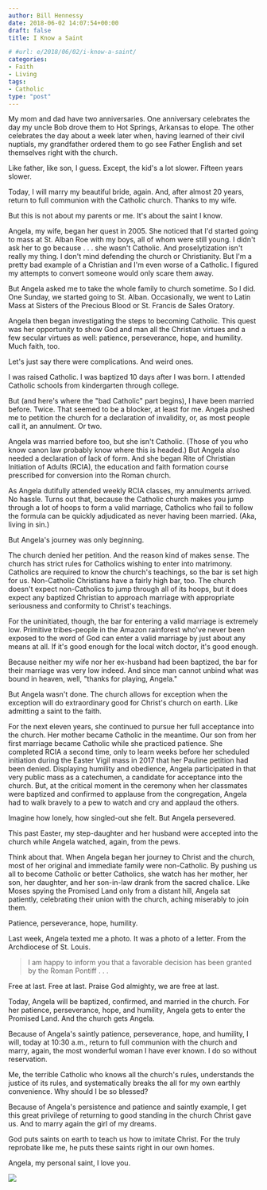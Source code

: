 ```yaml
---
author: Bill Hennessy
date: 2018-06-02 14:07:54+00:00
draft: false
title: I Know a Saint

# #url: e/2018/06/02/i-know-a-saint/
categories:
- Faith
- Living
tags:
- Catholic
type: "post"
---
```





My mom and dad have two anniversaries. One anniversary celebrates the day my uncle Bob drove them to Hot Springs, Arkansas to elope. The other celebrates the day about a week later when, having learned of their civil nuptials, my grandfather ordered them to go see Father English and set themselves right with the church.







Like father, like son, I guess. Except, the kid's a lot slower. Fifteen years slower.







Today, I will marry my beautiful bride, again. And, after almost 20 years, return to full communion with the Catholic church. Thanks to my wife.







But this is not about my parents or me. It's about the saint I know.







Angela, my wife, began her quest in 2005. She noticed that I'd started going to mass at St. Alban Roe with my boys, all of whom were still young. I didn't ask her to go because . . . she wasn't Catholic. And proselytization isn't really my thing. I don't mind defending the church or Christianity. But I'm a pretty bad example of a Christian and I'm even worse of a Catholic. I figured my attempts to convert someone would only scare them away.







But Angela asked me to take the whole family to church sometime. So I did.
One Sunday, we started going to St. Alban. Occasionally, we went to Latin Mass at Sisters of the Precious Blood or St. Francis de Sales Oratory.







Angela then began investigating the steps to becoming Catholic. This quest was her opportunity to show God and man all the Christian virtues and a few secular virtues as well: patience, perseverance, hope, and humility. Much faith, too.







Let's just say there were complications. And weird ones.







I was raised Catholic. I was baptized 10 days after I was born. I attended Catholic schools from kindergarten through college.







But (and here's where the "bad Catholic" part begins), I have been married before. Twice. That seemed to be a blocker, at least for me. Angela pushed me to petition the church for a declaration of invalidity, or, as most people call it, an annulment. Or two.







Angela was married before too, but she isn't Catholic. (Those of you who know canon law probably know where this is headed.) But Angela also needed a declaration of lack of form. And she began Rite of Christian Initiation of Adults (RCIA), the education and faith formation course prescribed for conversion into the Roman church.







As Angela dutifully attended weekly RCIA classes, my annulments arrived. No hassle. Turns out that, because the Catholic church makes you jump through a lot of hoops to form a valid marriage, Catholics who fail to follow the formula can be quickly adjudicated as never having been married. (Aka, living in sin.)







But Angela's journey was only beginning. 







The church denied her petition. And the reason kind of makes sense. The church has strict rules for Catholics wishing to enter into matrimony. Catholics are required to know the church's teachings, so the bar is set high for us. Non-Catholic Christians have a fairly high bar, too. The church doesn't expect non-Catholics to jump through all of its hoops, but it does expect any baptized Christian to approach marriage with appropriate seriousness and conformity to Christ's teachings.







For the uninitiated, though, the bar for entering a valid marriage is extremely low. Primitive tribes-people in the Amazon rainforest who've never been exposed to the word of God can enter a valid marriage by just about any means at all. If it's good enough for the local witch doctor, it's good enough.







Because neither my wife nor her ex-husband had been baptized, the bar for their marriage was very low indeed. And since man cannot unbind what was bound in heaven, well, "thanks for playing, Angela."







But Angela wasn't done. The church allows for exception when the exception will do extraordinary good for Christ's church on earth. Like admitting a saint to the faith.







For the next eleven years, she continued to pursue her full acceptance into the church. Her mother became Catholic in the meantime. Our son from her first marriage became Catholic while she practiced patience. She completed RCIA a second time, only to learn weeks before her scheduled initiation during the Easter Vigil mass in 2017 that her Pauline petition had been denied. Displaying humility and obedience, Angela participated in that very public mass as a catechumen, a candidate for acceptance into the church. But, at the critical moment in the ceremony when her classmates were baptized and confirmed to applause from the congregation, Angela had to walk bravely to a pew to watch and cry and applaud the others.







Imagine how lonely, how singled-out she felt. But Angela persevered.







This past Easter, my step-daughter
and her husband were accepted into the church while Angela watched, again, from the pews.







Think about that. When Angela began her journey to Christ and the church, most of her original and immediate family were non-Catholic. By pushing us all to become Catholic or better Catholics, she watch has her mother, her son, her daughter, and her son-in-law drank from the sacred chalice. Like Moses spying the Promised Land only from a distant hill, Angela sat patiently, celebrating their union with the church, aching miserably to join them.







Patience, perseverance, hope, humility. 







Last week, Angela texted me a photo. It was a photo of a letter. From the Archdiocese of St. Louis.







> 

> 
> I am happy to inform you that a favorable decision has been granted by the Roman Pontiff . . .
> 
> 








Free at last. Free at last. Praise God almighty, we are free at last.







Today, Angela will be baptized, confirmed, and married in the church. For her patience, perseverance, hope, and humility, Angela gets to enter the Promised Land. And the church gets Angela. 







Because of Angela's saintly patience, perseverance, hope, and humility, I will, today at 10:30 a.m., return to full communion with the church and marry, again, the most wonderful woman I have ever known. I do so without reservation.







Me, the terrible Catholic who knows all the church's rules, understands the justice of its rules, and systematically breaks the all for my own earthly convenience. Why should I be so blessed?







Because of Angela's persistence and patience and saintly example, I get this great privilege of returning to good standing in the church Christ gave us. And to marry again the girl of my dreams.







God puts saints on earth to teach us how to imitate Christ. For the truly reprobate like me, he puts these saints right in our own homes.







Angela, my personal saint, I love you.





![](https://www.hennessysview.com/wp-content/uploads/2018/06/IMG_0425.gif)


